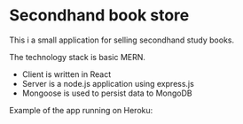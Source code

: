 # Secondhand book store

This i a small application for selling secondhand study books. 

The technology stack is basic MERN. 
* Client is written in React
* Server is a node.js application using express.js
* Mongoose is used to persist data to MongoDB


Example of the app running on Heroku: 